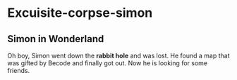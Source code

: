 # Excuisite-corpse-simon
## Simon in Wonderland
Oh boy, Simon went down the **rabbit hole** and was lost.
He found a map that was gifted by Becode and finally got out.
Now he is looking for some friends.
